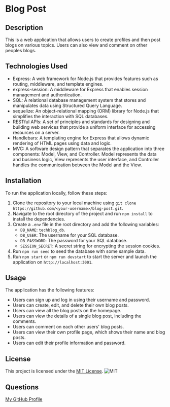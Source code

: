 # Blog Post

## Description
This is a web application that allows users to create profiles and then post blogs on various topics. Users can also view and comment on other peoples blogs.

## Technologies Used

- Express: A web framework for Node.js that provides features such as routing, middleware, and template engines.
- express-session: A middleware for Express that enables session management and authentication.
- SQL: A relational database management system that stores and manipulates data using Structured Query Language.
- sequelize: An object-relational mapping (ORM) library for Node.js that simplifies the interaction with SQL databases.
- RESTful APIs: A set of principles and standards for designing and building web services that provide a uniform interface for accessing resources on a server.
- Handlebars: A templating engine for Express that allows dynamic rendering of HTML pages using data and logic.
- MVC: A software design pattern that separates the application into three components: Model, View, and Controller. Model represents the data and business logic, View represents the user interface, and Controller handles the communication between the Model and the View.

## Installation

To run the application locally, follow these steps:

1. Clone the repository to your local machine using `git clone https://github.com/<your-username>/blog-post.git`.
2. Navigate to the root directory of the project and run `npm install` to install the dependencies.
3. Create a `.env` file in the root directory and add the following variables:
    - `DB_NAME`: `techblog_db`.
    - `DB_USER`: The username for your SQL database.
    - `DB_PASSWORD`: The password for your SQL database.
    - `SESSION_SECRET`: A secret string for encrypting the session cookies.
4. Run `npm run seed` to seed the database with some sample data.
5. Run `npm start` or `npm run devstart` to start the server and launch the application on `http://localhost:3001`.

## Usage

The application has the following features:

- Users can sign up and log in using their username and password.
- Users can create, edit, and delete their own blog posts.
- Users can view all the blog posts on the homepage.
- Users can view the details of a single blog post, including the comments.
- Users can comment on each other users' blog posts.
- Users can view their own profile page, which shows their name and blog posts.
- Users can edit their profile information and password.

## License
This project is licensed under the [MIT License](LICENSE). ![MIT](https://img.shields.io/badge/MIT-blue)

## Questions

[My GitHub Profile](https://github.com/Andrewchall92)